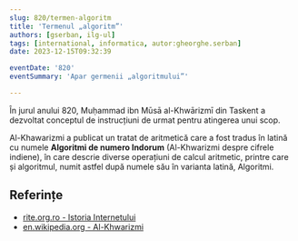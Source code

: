 ```yaml
---
slug: 820/termen-algoritm
title: 'Termenul „algoritm”'
authors: [gserban, ilg-ul]
tags: [international, informatica, autor:gheorghe.serban]
date: 2023-12-15T09:32:39

eventDate: '820'
eventSummary: 'Apar germenii „algoritmului”'

---
```


În jurul anului 820, Muḥammad ibn Mūsā al-Khwārizmī din Taskent a dezvoltat conceptul de instrucțiuni de urmat pentru atingerea unui scop.

<!-- truncate -->

Al-Khawarizmi a publicat un tratat de aritmetică care a fost tradus în latină cu numele **Algoritmi de numero Indorum** (Al-Khwarizmi despre cifrele indiene), în care descrie diverse operațiuni de calcul aritmetic, printre care și algoritmul, numit astfel după numele său în varianta latină, Algoritmi.

## Referințe

- [rite.org.ro - Istoria Internetului](https://rite.org.ro/istoria-internetului/)
- [en.wikipedia.org - Al-Khwarizmi](https://en.wikipedia.org/wiki/Al-Khwarizmi)
